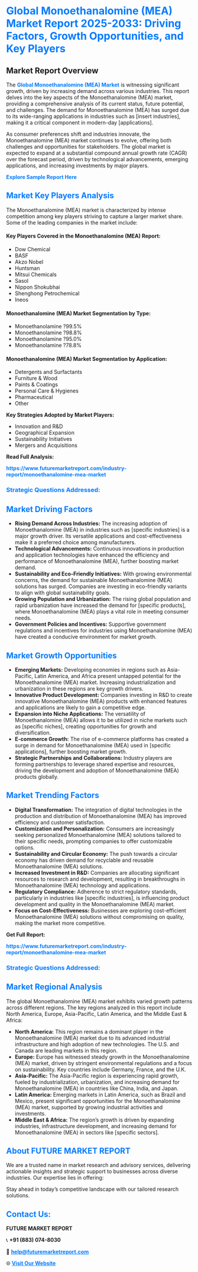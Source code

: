 <h1 style="color: #007BFF;">Global Monoethanalomine (MEA) Market Report 2025-2033: Driving Factors, Growth Opportunities, and Key Players</h1>

<section id="overview">
<h2>Market Report Overview</h2>
<p>The <a href="https://www.futuremarketreport.com/industry-report/monoethanalomine-mea-market" style="color: #007BFF; text-decoration: none;"><strong>Global Monoethanalomine (MEA) Market</strong></a> is witnessing significant growth, driven by increasing demand across various industries. This report delves into the key aspects of the Monoethanalomine (MEA) market, providing a comprehensive analysis of its current status, future potential, and challenges. The demand for Monoethanalomine (MEA) has surged due to its wide-ranging applications in industries such as [insert industries], making it a critical component in modern-day [applications].</p>
<p>As consumer preferences shift and industries innovate, the Monoethanalomine (MEA) market continues to evolve, offering both challenges and opportunities for stakeholders. The global market is expected to expand at a substantial compound annual growth rate (CAGR) over the forecast period, driven by technological advancements, emerging applications, and increasing investments by major players.</p>
</section>

<section id="overview">
<p><a href="https://www.futuremarketreport.com/request-sample/reportId=90325" style="color: #007BFF; text-decoration: none;"><strong>Explore Sample Report Here</strong></a></p>
</section>

<section id="key-players">
<h2 style="color: #007BFF;">Market Key Players Analysis</h2>
<p>The Monoethanalomine (MEA) market is characterized by intense competition among key players striving to capture a larger market share. Some of the leading companies in the market include:</p>
<h4>Key Players Covered in the Monoethanalomine (MEA) Report:</h4>
<ul><li>Dow Chemical</li><li>BASF</li><li>Akzo Nobel</li><li>Huntsman</li><li>Mitsui Chemicals</li><li>Sasol</li><li>Nippon Shokubhai</li><li>Shenghong Petrochemical</li><li>Ineos</li></ul>
<h4>Monoethanalomine (MEA) Market Segmentation by Type:</h4>
<ul><li>Monoethanolamine ?99.5%</li><li>Monoethanolamine ?98.8%</li><li>Monoethanolamine ?95.0%</li><li>Monoethanolamine ?78.8%</li></ul>

<h4>Monoethanalomine (MEA) Market Segmentation by Application:</h4>
<ul><li>Detergents and Surfactants</li><li>Furniture &amp; Wood</li><li>Paints &amp; Coatings</li><li>Personal Care &amp; Hygienes</li><li>Pharmaceutical</li><li>Other</li></ul>
<p><strong>Key Strategies Adopted by Market Players:</strong></p>
<ul>
<li>Innovation and R&D</li>
<li>Geographical Expansion</li>
<li>Sustainability Initiatives</li>
<li>Mergers and Acquisitions</li>
</ul>
</section>

<section>
<p><strong>Read Full Analysis: </strong></p><a href="https://www.futuremarketreport.com/industry-report/monoethanalomine-mea-market" style="color: #007BFF; text-decoration: none;"><strong>https://www.futuremarketreport.com/industry-report/monoethanalomine-mea-market</strong></a>
<h3 style="color: #007BFF;">Strategic Questions Addressed:</h3>
</section>

<section id="driving-factors">
<h2 style="color: #007BFF;">Market Driving Factors</h2>
<ul>
<li><strong>Rising Demand Across Industries:</strong> The increasing adoption of Monoethanalomine (MEA) in industries such as [specific industries] is a major growth driver. Its versatile applications and cost-effectiveness make it a preferred choice among manufacturers.</li>
<li><strong>Technological Advancements:</strong> Continuous innovations in production and application technologies have enhanced the efficiency and performance of Monoethanalomine (MEA), further boosting market demand.</li>
<li><strong>Sustainability and Eco-Friendly Initiatives:</strong> With growing environmental concerns, the demand for sustainable Monoethanalomine (MEA) solutions has surged. Companies are investing in eco-friendly variants to align with global sustainability goals.</li>
<li><strong>Growing Population and Urbanization:</strong> The rising global population and rapid urbanization have increased the demand for [specific products], where Monoethanalomine (MEA) plays a vital role in meeting consumer needs.</li>
<li><strong>Government Policies and Incentives:</strong> Supportive government regulations and incentives for industries using Monoethanalomine (MEA) have created a conducive environment for market growth.</li>
</ul>
</section>

<section id="growth-opportunities">
<h2 style="color: #007BFF;">Market Growth Opportunities</h2>
<ul>
<li><strong>Emerging Markets:</strong> Developing economies in regions such as Asia-Pacific, Latin America, and Africa present untapped potential for the Monoethanalomine (MEA) market. Increasing industrialization and urbanization in these regions are key growth drivers.</li>
<li><strong>Innovative Product Development:</strong> Companies investing in R&D to create innovative Monoethanalomine (MEA) products with enhanced features and applications are likely to gain a competitive edge.</li>
<li><strong>Expansion into Niche Applications:</strong> The versatility of Monoethanalomine (MEA) allows it to be utilized in niche markets such as [specific niches], creating opportunities for growth and diversification.</li>
<li><strong>E-commerce Growth:</strong> The rise of e-commerce platforms has created a surge in demand for Monoethanalomine (MEA) used in [specific applications], further boosting market growth.</li>
<li><strong>Strategic Partnerships and Collaborations:</strong> Industry players are forming partnerships to leverage shared expertise and resources, driving the development and adoption of Monoethanalomine (MEA) products globally.</li>
</ul>
</section>

<section id="trending-factors">
<h2 style="color: #007BFF;">Market Trending Factors</h2>
<ul>
<li><strong>Digital Transformation:</strong> The integration of digital technologies in the production and distribution of Monoethanalomine (MEA) has improved efficiency and customer satisfaction.</li>
<li><strong>Customization and Personalization:</strong> Consumers are increasingly seeking personalized Monoethanalomine (MEA) solutions tailored to their specific needs, prompting companies to offer customizable options.</li>
<li><strong>Sustainability and Circular Economy:</strong> The push towards a circular economy has driven demand for recyclable and reusable Monoethanalomine (MEA) solutions.</li>
<li><strong>Increased Investment in R&D:</strong> Companies are allocating significant resources to research and development, resulting in breakthroughs in Monoethanalomine (MEA) technology and applications.</li>
<li><strong>Regulatory Compliance:</strong> Adherence to strict regulatory standards, particularly in industries like [specific industries], is influencing product development and quality in the Monoethanalomine (MEA) market.</li>
<li><strong>Focus on Cost-Effectiveness:</strong> Businesses are exploring cost-efficient Monoethanalomine (MEA) solutions without compromising on quality, making the market more competitive.</li>
</ul>
</section>

<section>
<p><strong>Get Full Report: </strong></p><a href="https://www.futuremarketreport.com/industry-report/monoethanalomine-mea-market" style="color: #007BFF; text-decoration: none;"><strong>https://www.futuremarketreport.com/industry-report/monoethanalomine-mea-market</strong></a>
<h3 style="color: #007BFF;">Strategic Questions Addressed:</h3>
</section>


<section id="regional-analysis">
<h2 style="color: #007BFF;">Market Regional Analysis</h2>
<p>The global Monoethanalomine (MEA) market exhibits varied growth patterns across different regions. The key regions analyzed in this report include North America, Europe, Asia-Pacific, Latin America, and the Middle East & Africa:</p>
<ul>
<li><strong>North America:</strong> This region remains a dominant player in the Monoethanalomine (MEA) market due to its advanced industrial infrastructure and high adoption of new technologies. The U.S. and Canada are leading markets in this region.</li>
<li><strong>Europe:</strong> Europe has witnessed steady growth in the Monoethanalomine (MEA) market, driven by stringent environmental regulations and a focus on sustainability. Key countries include Germany, France, and the U.K.</li>
<li><strong>Asia-Pacific:</strong> The Asia-Pacific region is experiencing rapid growth, fueled by industrialization, urbanization, and increasing demand for Monoethanalomine (MEA) in countries like China, India, and Japan.</li>
<li><strong>Latin America:</strong> Emerging markets in Latin America, such as Brazil and Mexico, present significant opportunities for the Monoethanalomine (MEA) market, supported by growing industrial activities and investments.</li>
<li><strong>Middle East & Africa:</strong> The region’s growth is driven by expanding industries, infrastructure development, and increasing demand for Monoethanalomine (MEA) in sectors like [specific sectors].</li>
</ul>
</section>

<footer>
<h2 style="color: #007BFF;">About FUTURE MARKET REPORT</h2>
<p>We are a trusted name in market research and advisory services, delivering actionable insights and strategic support to businesses across diverse industries. Our expertise lies in offering:</p>

<p>Stay ahead in today’s competitive landscape with our tailored research solutions.</p>

<h2 style="color: #007BFF;">Contact Us:</h2>
<p><strong>FUTURE MARKET REPORT</strong></p>
<p>📞 <strong>+91 (883) 074-8030</strong></p>
<p>📧 <strong><a href="mailto:help@futuremarketreport.com" style="color: #007BFF;">help@futuremarketreport.com</a></strong></p>
<p>🌐 <strong><a href="https://www.futuremarketreport.com/" style="color: #007BFF;">Visit Our Website</a></strong></p>
</footer>